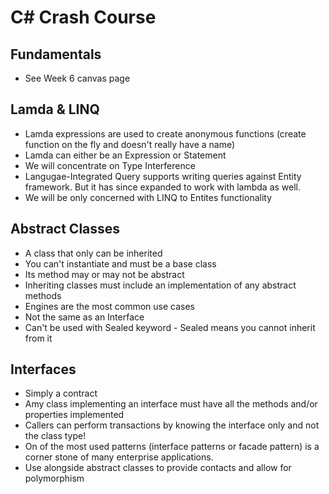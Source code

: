 # C# Crash Course

## Fundamentals
- See Week 6 canvas page
## Lamda & LINQ

- Lamda expressions are used to create anonymous functions (create function on the fly and doesn't really have a name)
- Lamda can either be an Expression or Statement
- We will concentrate on Type Interference
- Langugae-Integrated Query supports writing queries against Entity framework. But it has since expanded to work with lambda as well.
- We will be only concerned with LINQ to Entites functionality

## Abstract Classes

- A class that only can be inherited
- You can't instantiate and must be a base class
- Its method may or may not be abstract
- Inheriting classes must include an implementation of any abstract methods
- Engines are the most common use cases
- Not the same as an Interface
- Can't be used with Sealed keyword - Sealed means you cannot inherit from it 
## Interfaces

- Simply a contract
- Amy class implementing an interface must have all the methods and/or properties implemented
- Callers can perform transactions by knowing the interface only and not the class type!
- On of the most used patterns (interface patterns or facade pattern) is a corner stone of many enterprise applications.
- Use alongside abstract classes to provide contacts and allow for polymorphism
